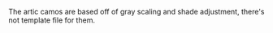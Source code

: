 The artic camos are based off of gray scaling and shade adjustment, there's not template file for them.
